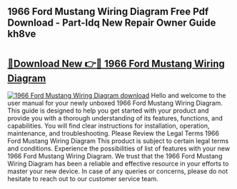 ## 1966 Ford Mustang Wiring Diagram Free Pdf Download - Part-Idq New Repair Owner Guide kh8ve

# <h2><a href="http://dfodd05.blite.top/?on=1966+Ford+Mustang+Wiring+Diagram">🔗Download New 👉🔴 1966 Ford Mustang Wiring Diagram</a></h2>

[![1966 Ford Mustang Wiring Diagram download](https://i.imgur.com/lujVjoI.png)](http://dfodd05.blite.top/?on=1966+Ford+Mustang+Wiring+Diagram)
Hello and welcome to the user manual for your newly unboxed 1966 Ford Mustang Wiring Diagram. This guide is designed to help you get started with your product and provide you with a thorough understanding of its features, functions, and capabilities. You will find clear instructions for installation, operation, maintenance, and troubleshooting. Please Review the Legal Terms 1966 Ford Mustang Wiring Diagram This product is subject to certain legal terms and conditions. Experience the possibilities of list of features with your new 1966 Ford Mustang Wiring Diagram. We trust that the 1966 Ford Mustang Wiring Diagram has been a reliable and effective resource in your efforts to master your new device. In case of any queries or concerns, please do not hesitate to reach out to our customer service team.
